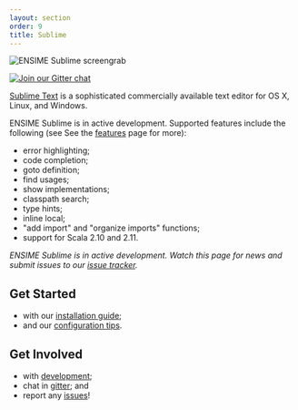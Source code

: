 ```yaml
---
layout: section
order: 9
title: Sublime
---
```


![ENSIME Sublime screengrab](img/sublime-screenshot.png)

[![Join our Gitter chat][gitter-badge]][gitter]

[Sublime Text][sublime] is a sophisticated commercially available text editor for OS X, Linux, and Windows.

ENSIME Sublime is in active development. Supported features include the following (see See the [features][features] page for more):

- error highlighting;
- code completion;
- goto definition;
- find usages;
- show implementations;
- classpath search;
- type hints;
- inline local;
- "add import" and "organize imports" functions;
- support for Scala 2.10 and 2.11.

*ENSIME Sublime is in active development. Watch this page for news and submit issues to our [issue tracker][issues].*

## Get Started

- with our [installation guide][installation];
- and our [configuration tips][configuration].

## Get Involved

- with [development];
- chat in [gitter]; and
- report any [issues][issues]!



[configuration]: configuration
[development]: development
[features]: features
[gitter-badge]: https://badges.gitter.im/Join%20Chat.svg
[gitter]: https://gitter.im/ensime/ensime-sublime
[installation]: installation
[issues]: https://github.com/ensime/ensime-sublime/issues
[sublime]: https://sublimetext.com
